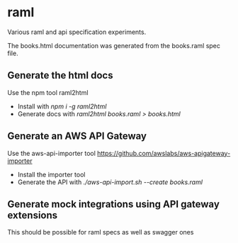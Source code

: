 # raml
Various raml and api specification experiments.

The books.html documentation was generated from the books.raml spec file.

## Generate the html docs
Use the npm tool raml2html

* Install with *npm i -g raml2html*
* Generate docs with *raml2html books.raml > books.html*

## Generate an AWS API Gateway
Use the aws-api-importer tool https://github.com/awslabs/aws-apigateway-importer

* Install the importer tool
* Generate the API with *./aws-api-import.sh --create books.raml*

## Generate mock integrations using API gateway extensions
This should be possible for raml specs as well as swagger ones